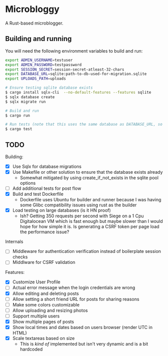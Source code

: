 # Microbloggy

A Rust-based microblogger.

## Building and running

You will need the following environment variables to build and run:

```bash
export ADMIN_USERNAME=testuser
export ADMIN_PASSWORD=testpassword
export SESSION_SECRET=session-secret-atleast-32-chars
export DATABASE_URL=sqlite:path-to-db-used-for-migration.sqlite
export UPLOADS_PATH=uploads

# Ensure testing sqlite database exists
$ cargo install sqlx-cli  --no-default-features --features sqlite
$ sqlx database create
$ sqlx migrate run

# Build and run
$ cargo run

# Run tests (note that this uses the same database as DATABASE_URL, so be careful)
$ cargo test
```

## TODO

Building:

- [x] Use Sqlx for database migrations
- [x] Use Makefile or other solution to ensure that the database exists already
    - Somewhat mitigated by using create_if_not_exists in the sqlite pool options
- [ ] Add additional tests for post flow
- [x] Build and test Dockerfile
    - Dockerfile uses Ubuntu for builder and runner because I was having some Glibc compatibility
      issues using rust as the builder
- [x] Load testing on large databases (is it HN proof)
    - Ish? Getting 350 requests per second with Siege on a 1 Cpu Digitalocean VM which is fast
      enough but maybe slower than I would hope for how simple it is. Is generating a CSRF token
      per page load the performance issue?

Internals
- [ ] Middleware for authentication verification instead of boilerplate session checks
- [ ] Middlware for CSRF validation

Features:

- [x] Customize User Profile
- [ ] Actual error message when the login credentials are wrong
- [x] Allow editing and deleting posts
- [ ] Allow setting a short friend URL for posts for sharing reasons
- [ ] Make some colors customizable
- [ ] Allow uploading and resizing photos
- [ ] Support multiple users
- [x] Show multiple pages of posts
- [x] Show local times and dates based on users browser (render UTC in HTML)
- [x] Scale textareas based on size
  - This is _kind of_ implemented but isn't very dynamic and is a bit hardcoded
